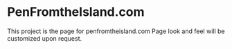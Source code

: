 # PenFromtheIsland.com
This project is the page for penfromtheisland.com
Page look and feel will be customized upon request.
